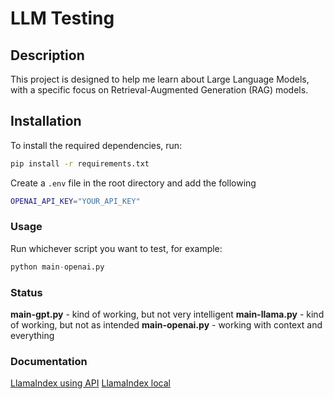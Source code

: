 # LLM Testing

## Description

This project is designed to help me learn about Large Language Models, with a specific focus on Retrieval-Augmented Generation (RAG) models.

## Installation

To install the required dependencies, run:

```bash
pip install -r requirements.txt
```

Create a `.env` file in the root directory and add the following

```bash
OPENAI_API_KEY="YOUR_API_KEY"
```

### Usage

Run whichever script you want to test, for example:

```python
python main-openai.py
```

### Status

**main-gpt.py** - kind of working, but not very intelligent
**main-llama.py** - kind of working, but not as intended
**main-openai.py** - working with context and everything

### Documentation

[LlamaIndex using API](https://docs.llamaindex.ai/en/stable/getting_started/starter_example/)
[LlamaIndex local](https://docs.llamaindex.ai/en/stable/getting_started/starter_example_local/)
